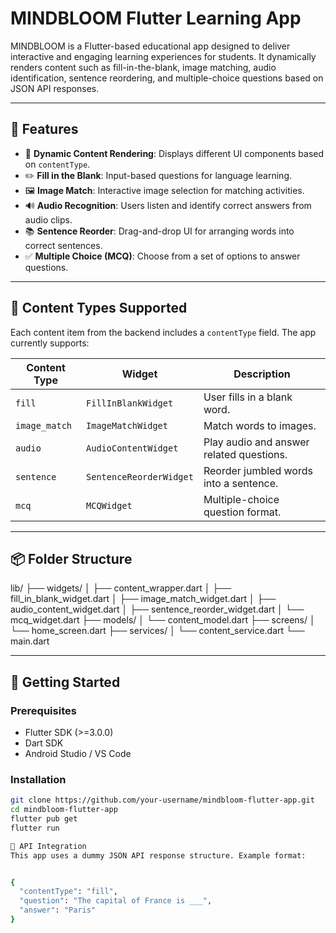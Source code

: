 # MINDBLOOM Flutter Learning App

MINDBLOOM is a Flutter-based educational app designed to deliver interactive and engaging learning experiences for students. It dynamically renders content such as fill-in-the-blank, image matching, audio identification, sentence reordering, and multiple-choice questions based on JSON API responses.

---

## 🚀 Features

- 🎯 **Dynamic Content Rendering**: Displays different UI components based on `contentType`.
- ✏️ **Fill in the Blank**: Input-based questions for language learning.
- 🖼️ **Image Match**: Interactive image selection for matching activities.
- 🔊 **Audio Recognition**: Users listen and identify correct answers from audio clips.
- 📚 **Sentence Reorder**: Drag-and-drop UI for arranging words into correct sentences.
- ✅ **Multiple Choice (MCQ)**: Choose from a set of options to answer questions.

---

## 🧩 Content Types Supported

Each content item from the backend includes a `contentType` field. The app currently supports:

| Content Type     | Widget             | Description                                  |
|------------------|--------------------|----------------------------------------------|
| `fill`           | `FillInBlankWidget`| User fills in a blank word.                  |
| `image_match`    | `ImageMatchWidget` | Match words to images.                       |
| `audio`          | `AudioContentWidget`| Play audio and answer related questions.    |
| `sentence`       | `SentenceReorderWidget` | Reorder jumbled words into a sentence. |
| `mcq`            | `MCQWidget`        | Multiple-choice question format.             |

---

## 📦 Folder Structure

lib/
├── widgets/
│ ├── content_wrapper.dart
│ ├── fill_in_blank_widget.dart
│ ├── image_match_widget.dart
│ ├── audio_content_widget.dart
│ ├── sentence_reorder_widget.dart
│ └── mcq_widget.dart
├── models/
│ └── content_model.dart
├── screens/
│ └── home_screen.dart
├── services/
│ └── content_service.dart
└── main.dart


---

## 🔧 Getting Started

### Prerequisites
- Flutter SDK (>=3.0.0)
- Dart SDK
- Android Studio / VS Code

### Installation

```bash
git clone https://github.com/your-username/mindbloom-flutter-app.git
cd mindbloom-flutter-app
flutter pub get
flutter run

🔌 API Integration
This app uses a dummy JSON API response structure. Example format:


{
  "contentType": "fill",
  "question": "The capital of France is ___",
  "answer": "Paris"
}
